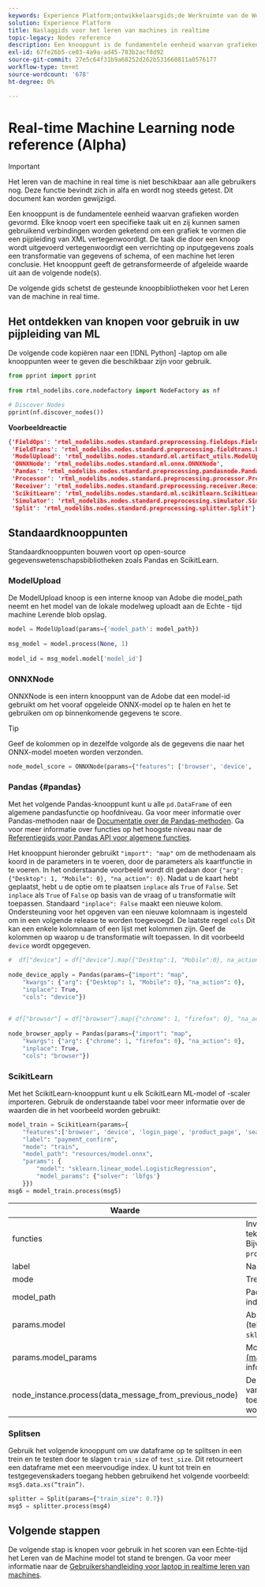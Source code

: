 ```yaml
---
keywords: Experience Platform;ontwikkelaarsgids;de Werkruimte van de Wetenschap van Gegevens;populaire onderwerpen;Het Leren van de machine in real time;knoopverwijzing;
solution: Experience Platform
title: Naslaggids voor het leren van machines in realtime
topic-legacy: Nodes reference
description: Een knooppunt is de fundamentele eenheid waarvan grafieken worden gevormd. Elke knoop voert een specifieke taak uit en zij kunnen samen gebruikend verbindingen worden geketend om een grafiek te vormen die een pijpleiding van XML vertegenwoordigt. De taak die door een knoop wordt uitgevoerd vertegenwoordigt een verrichting op inputgegevens zoals een transformatie van gegevens of schema, of een machine het leren conclusie. Het knooppunt geeft de getransformeerde of afgeleide waarde uit aan de volgende node(s).
exl-id: 67fe26b5-ce03-4a9a-ad45-783b2acf8d92
source-git-commit: 27e5c64f31b9a68252d262b531660811a0576177
workflow-type: tm+mt
source-wordcount: '678'
ht-degree: 0%

---
```


# Real-time Machine Learning node reference (Alpha)

>[!IMPORTANT]
>
>Het leren van de machine in real time is niet beschikbaar aan alle gebruikers nog. Deze functie bevindt zich in alfa en wordt nog steeds getest. Dit document kan worden gewijzigd.

Een knooppunt is de fundamentele eenheid waarvan grafieken worden gevormd. Elke knoop voert een specifieke taak uit en zij kunnen samen gebruikend verbindingen worden geketend om een grafiek te vormen die een pijpleiding van XML vertegenwoordigt. De taak die door een knoop wordt uitgevoerd vertegenwoordigt een verrichting op inputgegevens zoals een transformatie van gegevens of schema, of een machine het leren conclusie. Het knooppunt geeft de getransformeerde of afgeleide waarde uit aan de volgende node(s).

De volgende gids schetst de gesteunde knoopbibliotheken voor het Leren van de machine in real time.

## Het ontdekken van knopen voor gebruik in uw pijpleiding van ML

De volgende code kopiëren naar een [!DNL Python] -laptop om alle knooppunten weer te geven die beschikbaar zijn voor gebruik.

```python
from pprint import pprint
 
from rtml_nodelibs.core.nodefactory import NodeFactory as nf
```

```python
# Discover Nodes
pprint(nf.discover_nodes())
```

**Voorbeeldreactie**

```json
{'FieldOps': 'rtml_nodelibs.nodes.standard.preprocessing.fieldops.FieldOps',
 'FieldTrans': 'rtml_nodelibs.nodes.standard.preprocessing.fieldtrans.FieldTrans',
 'ModelUpload': 'rtml_nodelibs.nodes.standard.ml.artifact_utils.ModelUpload',
 'ONNXNode': 'rtml_nodelibs.nodes.standard.ml.onnx.ONNXNode',
 'Pandas': 'rtml_nodelibs.nodes.standard.preprocessing.pandasnode.Pandas',
 'Processor': 'rtml_nodelibs.nodes.standard.preprocessing.processor.Processor',
 'Receiver': 'rtml_nodelibs.nodes.standard.preprocessing.receiver.Receiver',
 'ScikitLearn': 'rtml_nodelibs.nodes.standard.ml.scikitlearn.ScikitLearn',
 'Simulator': 'rtml_nodelibs.nodes.standard.preprocessing.simulator.Simulator',
 'Split': 'rtml_nodelibs.nodes.standard.preprocessing.splitter.Split'}
```

## Standaardknooppunten

Standaardknooppunten bouwen voort op open-source gegevenswetenschapsbibliotheken zoals Pandas en ScikitLearn.

### ModelUpload

De ModelUpload knoop is een interne knoop van Adobe die model_path neemt en het model van de lokale modelweg uploadt aan de Echte - tijd machine Lerende blob opslag.

```python
model = ModelUpload(params={'model_path': model_path})
  
msg_model = model.process(None, 1)
  
model_id = msg_model.model['model_id']
```

### ONNXNode

ONNXNode is een intern knooppunt van de Adobe dat een model-id gebruikt om het vooraf opgeleide ONNX-model op te halen en het te gebruiken om op binnenkomende gegevens te score.

>[!TIP]
>
>Geef de kolommen op in dezelfde volgorde als de gegevens die naar het ONNX-model moeten worden verzonden.

```python
node_model_score = ONNXNode(params={"features": ['browser', 'device', 'login_page', 'product_page', 'search_page'], "model_id": model_id})
```

### Pandas {#pandas}

Met het volgende Pandas-knooppunt kunt u alle `pd.DataFrame` of een algemene pandasfunctie op hoofdniveau. Ga voor meer informatie over Pandas-methoden naar de [Documentatie over de Pandas-methoden](https://pandas.pydata.org/pandas-docs/stable/reference/api/pandas.DataFrame.html). Ga voor meer informatie over functies op het hoogste niveau naar de [Referentiegids voor Pandas API voor algemene functies](https://pandas.pydata.org/pandas-docs/stable/reference/general_functions.html).

Het knooppunt hieronder gebruikt `"import": "map"` om de methodenaam als koord in de parameters in te voeren, door de parameters als kaartfunctie in te voeren. In het onderstaande voorbeeld wordt dit gedaan door `{"arg": {"Desktop": 1, "Mobile": 0}, "na_action": 0}`. Nadat u de kaart hebt geplaatst, hebt u de optie om te plaatsen `inplace` als `True` of `False`. Set `inplace` als `True` of `False` op basis van de vraag of u transformatie wilt toepassen. Standaard `"inplace": False` maakt een nieuwe kolom. Ondersteuning voor het opgeven van een nieuwe kolomnaam is ingesteld om in een volgende release te worden toegevoegd. De laatste regel `cols` Dit kan een enkele kolomnaam of een lijst met kolommen zijn. Geef de kolommen op waarop u de transformatie wilt toepassen. In dit voorbeeld `device` wordt opgegeven.

```python
#  df["device"] = df["device"].map({"Desktop":1, "Mobile":0}, na_action=0)
 
node_device_apply = Pandas(params={"import": "map",
    "kwargs": {"arg": {"Desktop": 1, "Mobile": 0}, "na_action": 0},
    "inplace": True,
    "cols": "device"})
 
 
# df["browser"] = df["browser"].map({"chrome": 1, "firefox": 0}, "na_action": 0})
 
node_browser_apply = Pandas(params={"import": "map",
    "kwargs": {"arg": {"chrome": 1, "firefox": 0}, "na_action": 0},
    "inplace": True,
    "cols": "browser"})
```

### ScikitLearn

Met het ScikitLearn-knooppunt kunt u elk ScikitLearn ML-model of -scaler importeren. Gebruik de onderstaande tabel voor meer informatie over de waarden die in het voorbeeld worden gebruikt:

```python
model_train = ScikitLearn(params={
    "features":['browser', 'device', 'login_page', 'product_page', 'search_page'],
    "label": "payment_confirm",
    "mode": "train",
    "model_path": "resources/model.onnx",
    "params": {
        "model": "sklearn.linear_model.LogisticRegression",
        "model_params": {"solver": 'lbfgs'}
    }})
msg6 = model_train.process(msg5)
```

| Waarde | Beschrijving |
| --- | --- |
| functies | Invoerfuncties voor het model (lijst met tekenreeksen). <br> Bijvoorbeeld: `browser`, `device`, `login_page`, `product_page`, `search_page` |
| label | Naam van doelkolom (tekenreeks). |
| mode | Trein/test (tekenreeks). |
| model_path | Pad naar het model lokaal opslaan in onx-indeling. |
| params.model | Absoluut importpad naar het model (tekenreeks), bijvoorbeeld: `sklearn.linear_model.LogisticRegression`. |
| params.model_params | Modelhyperparameters, zie [sklearn API (map/dict)](https://scikit-learn.org/stable/modules/generated/sklearn.linear_model.LogisticRegression.html) documentatie voor meer informatie. |
| node_instance.process(data_message_from_previous_node) | De methode `process()` neemt DataMsg van de vorige knoop en past transformatie toe. Dit hangt van de huidige knoop af die wordt gebruikt. |

### Splitsen

Gebruik het volgende knooppunt om uw dataframe op te splitsen in een trein en te testen door te slagen `train_size` of `test_size`. Dit retourneert een dataframe met een meervoudige index. U kunt tot trein en testgegevenskaders toegang hebben gebruikend het volgende voorbeeld: `msg5.data.xs(“train”)`.

```python
splitter = Split(params={"train_size": 0.7})
msg5 = splitter.process(msg4)
```

## Volgende stappen

De volgende stap is knopen voor gebruik in het scoren van een Echte-tijd het Leren van de Machine model tot stand te brengen. Ga voor meer informatie naar de [Gebruikershandleiding voor laptop in realtime leren van machines](./rtml-authoring-notebook.md).
